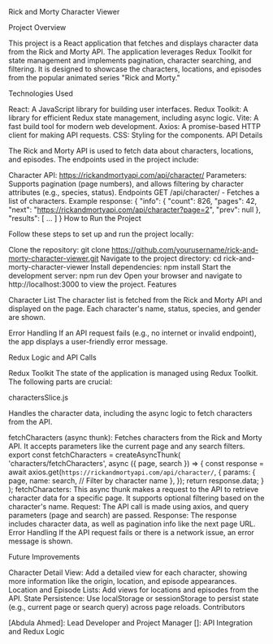 Rick and Morty Character Viewer

Project Overview

This project is a React application that fetches and displays character data from the Rick and Morty API. The application leverages Redux Toolkit for state management and implements pagination, character searching, and filtering. It is designed to showcase the characters, locations, and episodes from the popular animated series "Rick and Morty."


Technologies Used

React: A JavaScript library for building user interfaces.
Redux Toolkit: A library for efficient Redux state management, including async logic.
Vite: A fast build tool for modern web development.
Axios: A promise-based HTTP client for making API requests.
CSS: Styling for the components.
API Details


The Rick and Morty API is used to fetch data about characters, locations, and episodes. The endpoints used in the project include:

Character API: https://rickandmortyapi.com/api/character/
Parameters: Supports pagination (page numbers), and allows filtering by character attributes (e.g., species, status).
Endpoints
GET /api/character/ - Fetches a list of characters.
Example response:
{
  "info": { "count": 826, "pages": 42, "next": "https://rickandmortyapi.com/api/character?page=2", "prev": null },
  "results": [ ... ]
}
How to Run the Project


Follow these steps to set up and run the project locally:

Clone the repository:
git clone https://github.com/yourusername/rick-and-morty-character-viewer.git
Navigate to the project directory:
cd rick-and-morty-character-viewer
Install dependencies:
npm install
Start the development server:
npm run dev
Open your browser and navigate to http://localhost:3000 to view the project.
Features

Character List
The character list is fetched from the Rick and Morty API and displayed on the page. Each character's name, status, species, and gender are shown.

Error Handling
If an API request fails (e.g., no internet or invalid endpoint), the app displays a user-friendly error message.

Redux Logic and API Calls

Redux Toolkit
The state of the application is managed using Redux Toolkit. The following parts are crucial:

charactersSlice.js

Handles the character data, including the async logic to fetch characters from the API.

fetchCharacters (async thunk): Fetches characters from the Rick and Morty API. It accepts parameters like the current page and any search filters.
export const fetchCharacters = createAsyncThunk(
  'characters/fetchCharacters',
  async ({ page, search }) => {
    const response = await axios.get(`https://rickandmortyapi.com/api/character/`, {
      params: {
        page,
        name: search, // Filter by character name
      },
    });
    return response.data;
  }
);
fetchCharacters: This async thunk makes a request to the API to retrieve character data for a specific page. It supports optional filtering based on the character's name.
Request: The API call is made using axios, and query parameters (page and search) are passed.
Response: The response includes character data, as well as pagination info like the next page URL.
Error Handling
If the API request fails or there is a network issue, an error message is shown.

Future Improvements

Character Detail View: Add a detailed view for each character, showing more information like the origin, location, and episode appearances.
Location and Episode Lists: Add views for locations and episodes from the API.
State Persistence: Use localStorage or sessionStorage to persist state (e.g., current page or search query) across page reloads.
Contributors

[Abdula Ahmed]: Lead Developer and Project Manager
[]: API Integration and Redux Logic
